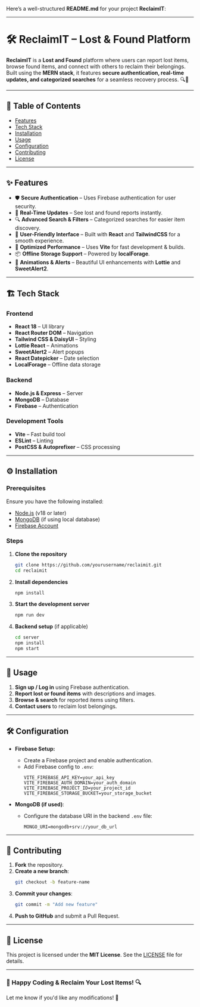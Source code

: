 Here’s a well-structured **README.md** for your project **ReclaimIT**:

---

# 🛠️ ReclaimIT – Lost & Found Platform  

**ReclaimIT** is a **Lost and Found** platform where users can report lost items, browse found items, and connect with others to reclaim their belongings. Built using the **MERN stack**, it features **secure authentication, real-time updates, and categorized searches** for a seamless recovery process. 🔍🚀  

---

## 📖 Table of Contents  
- [Features](#features)  
- [Tech Stack](#tech-stack)  
- [Installation](#installation)  
- [Usage](#usage)  
- [Configuration](#configuration)  
- [Contributing](#contributing)  
- [License](#license)  

---

## ✨ Features  

- 🛡️ **Secure Authentication** – Uses Firebase authentication for user security.  
- 🔄 **Real-Time Updates** – See lost and found reports instantly.  
- 🔍 **Advanced Search & Filters** – Categorized searches for easier item discovery.  
- 📌 **User-Friendly Interface** – Built with **React** and **TailwindCSS** for a smooth experience.  
- 🚀 **Optimized Performance** – Uses **Vite** for fast development & builds.  
- 📦 **Offline Storage Support** – Powered by **localForage**.  
- 🎨 **Animations & Alerts** – Beautiful UI enhancements with **Lottie** and **SweetAlert2**.  

---

## 🏗️ Tech Stack  

### **Frontend**  
- **React 18** – UI library  
- **React Router DOM** – Navigation  
- **Tailwind CSS & DaisyUI** – Styling  
- **Lottie React** – Animations  
- **SweetAlert2** – Alert popups  
- **React Datepicker** – Date selection  
- **LocalForage** – Offline data storage  

### **Backend**  
- **Node.js & Express** – Server  
- **MongoDB** – Database  
- **Firebase** – Authentication  

### **Development Tools**  
- **Vite** – Fast build tool  
- **ESLint** – Linting  
- **PostCSS & Autoprefixer** – CSS processing  

---

## ⚙️ Installation  

### Prerequisites  
Ensure you have the following installed:  
- [Node.js](https://nodejs.org/) (v18 or later)  
- [MongoDB](https://www.mongodb.com/) (if using local database)  
- [Firebase Account](https://firebase.google.com/)  

### Steps  

1. **Clone the repository**  
   ```sh
   git clone https://github.com/yourusername/reclaimit.git
   cd reclaimit
   ```

2. **Install dependencies**  
   ```sh
   npm install
   ```

3. **Start the development server**  
   ```sh
   npm run dev
   ```

4. **Backend setup** (if applicable)  
   ```sh
   cd server
   npm install
   npm start
   ```

---

## 🚀 Usage  

1. **Sign up / Log in** using Firebase authentication.  
2. **Report lost or found items** with descriptions and images.  
3. **Browse & search** for reported items using filters.  
4. **Contact users** to reclaim lost belongings.  

---

## 🛠️ Configuration  

- **Firebase Setup:**  
  - Create a Firebase project and enable authentication.  
  - Add Firebase config to `.env`:  
    ```env
    VITE_FIREBASE_API_KEY=your_api_key
    VITE_FIREBASE_AUTH_DOMAIN=your_auth_domain
    VITE_FIREBASE_PROJECT_ID=your_project_id
    VITE_FIREBASE_STORAGE_BUCKET=your_storage_bucket
    ```

- **MongoDB (if used)**:  
  - Configure the database URI in the backend `.env` file:  
    ```env
    MONGO_URI=mongodb+srv://your_db_url
    ```

---

## 🤝 Contributing  

1. **Fork** the repository.  
2. **Create a new branch**:  
   ```sh
   git checkout -b feature-name
   ```
3. **Commit your changes**:  
   ```sh
   git commit -m "Add new feature"
   ```
4. **Push to GitHub** and submit a Pull Request.  

---

## 📜 License  

This project is licensed under the **MIT License**. See the [LICENSE](LICENSE) file for details.  

---

### 🚀 Happy Coding & Reclaim Your Lost Items! 🔍  

Let me know if you'd like any modifications! 🚀
